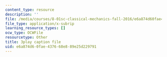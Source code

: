 ```yaml
---
content_type: resource
description: ''
file: /media/courses/8-01sc-classical-mechanics-fall-2016/e6a874d60fae437668e889e25d229791_2tSUT6HDeaw.srt
file_type: application/x-subrip
learning_resource_types: []
ocw_type: OCWFile
resourcetype: Other
title: 3play caption file
uid: e6a874d6-0fae-4376-68e8-89e25d229791
---
```

